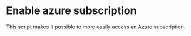 # Enable azure subscription
This script makes it possible to more easily access an Azure subscription.

